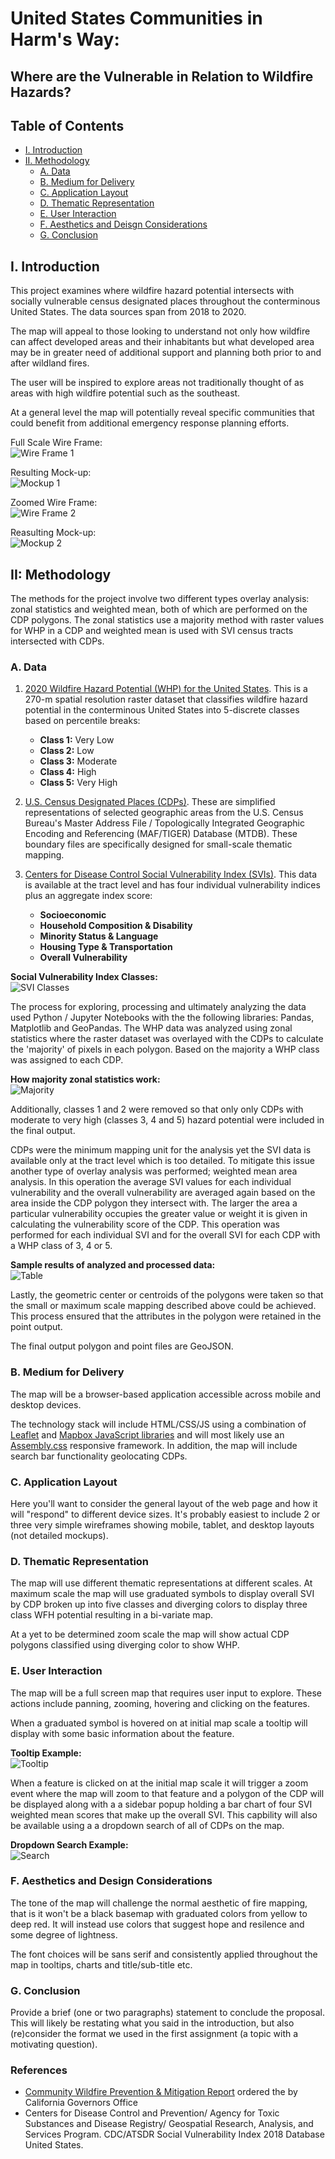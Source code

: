 # United States Communities in Harm's Way:
## **Where are the Vulnerable in Relation to Wildfire Hazards?**  

<!-- TOC -->

## Table of Contents
- [I. Introduction](#introduction)
- [II. Methodology](#II-Methodology)
   - [A. Data](#a-data)
   - [B. Medium for Delivery](#b-medium-for-delivery)
   - [C. Application Layout](#c-application-layout)
   - [D. Thematic Representation](#d-thematic-representation)
   - [E. User Interaction](#e-user-interaction)
   - [F. Aesthetics and Deisgn Considerations](#f-aesthetics-design-considerations)
   - [G. Conclusion](#g-conclusion)
   
<!-- /TOC -->

## I. Introduction  
This project examines where wildfire hazard potential intersects with socially vulnerable census designated places throughout the conterminous United States. The data sources span from 2018 to 2020. 

The map will appeal to those looking to understand not only how wildfire can affect developed areas and their inhabitants but what developed area may be in greater need of additional support and planning both prior to and after wildland fires. 

The user will be inspired to explore areas not traditionally thought of as areas with high wildfire potential such as the southeast.

At a general level the map will potentially reveal specific communities that could benefit from additional emergency response planning efforts.  

Full Scale Wire Frame:  
![Wire Frame 1](images/wireframe1.jpg)  

Resulting Mock-up:  
![Mockup 1](images/FullScreeenMockup_Small.jpg)  

Zoomed Wire Frame:  
![Wire Frame 2](images/wireframe2.jpg)  

Reasulting Mock-up:  
![Mockup 2](images/FullScreeenMockup_Zoomed_Small.jpg)  

## II: Methodology  
The methods for the project involve two different types overlay analysis: zonal statistics and weighted mean, both of which are performed on the CDP polygons. The zonal statistics use a majority method with raster values for WHP in a CDP and weighted mean is used with SVI census tracts intersected with CDPs.

### A. Data  

1. [2020 Wildfire Hazard Potential (WHP) for the United States](https://www.fs.usda.gov/rmrs/datasets/wildfire-hazard-potential-united-states-270-m-version-2020-3rd-edition). This is a 270-m spatial resolution raster dataset that classifies wildfire hazard potential in the conterminous United States into 5-discrete classes based on percentile breaks:   
       
    - **Class 1:** Very Low
    - **Class 2:** Low
    - **Class 3:** Moderate
    - **Class 4:** High
    - **Class 5:** Very High   

2. [U.S. Census Designated Places (CDPs)](https://www2.census.gov/geo/tiger/GENZ2020/shp/cb_2020_us_place_500k.zip). These are simplified representations of selected geographic areas from the U.S. Census Bureau's Master Address File / Topologically Integrated Geographic Encoding and Referencing (MAF/TIGER) Database (MTDB). These boundary files are specifically designed for small-scale thematic mapping.    

3. [Centers for Disease Control Social Vulnerability Index (SVIs)](https://www.atsdr.cdc.gov/placeandhealth/svi/documentation/SVI_documentation_2018.html). This data is available at the tract level and has four individual vulnerability indices plus an aggregate index score:  

    - **Socioeconomic**
    - **Household Composition & Disability**
    - **Minority Status & Language**
    - **Housing Type & Transportation**
    - **Overall Vulnerability**  

**Social Vulnerability Index Classes:**  
![SVI Classes](images/CDC-SVI-Variables.jpg)  

The process for exploring, processing and ultimately analyzing the data used Python / Jupyter Notebooks with the the following libraries: Pandas, Matplotlib and GeoPandas. The WHP data was analyzed using zonal statistics where the raster dataset was overlayed with the CDPs to calculate the 'majority' of pixels in each polygon. Based on the majority a WHP class was assigned to each CDP.  

**How majority zonal statistics work:**  
![Majority](images/Picture1.jpg) 

 Additionally, classes 1 and 2 were removed so that only only CDPs with moderate to very high (classes 3, 4 and 5) hazard potential were included in the final output.  

CDPs were the minimum mapping unit for the analysis yet the SVI data is available only at the tract level which is too detailed. To mitigate this issue another type of overlay analysis was performed; weighted mean area analysis. In this operation the average SVI values for each individual vulnerability and the overall vulnerability are averaged again based on the area inside the CDP polygon they intersect with. The larger the area a particular vulnerability occupies the greater value or weight it is given in calculating the vulnerability score of the CDP. This operation was performed for each individual SVI and for the overall SVI for each CDP with a WHP class of 3, 4 or 5.

**Sample results of analyzed and processed data:**  
![Table](images/cleanedTable.JPG)  

Lastly, the geometric center or centroids of the polygons were taken so that the small or maximum scale mapping described above could be achieved. This process ensured that the attributes in the polygon were retained in the point output.  

The final output polygon and point files are GeoJSON.  

### B. Medium for Delivery  

The map will be a browser-based application accessible across mobile and desktop devices.  

The technology stack will include HTML/CSS/JS using a combination of [Leaflet](https://leafletjs.com/) and [Mapbox JavaScript libraries](https://docs.mapbox.com/mapbox.js/api/v3.3.1/) and will most likely use an [Assembly.css](https://labs.mapbox.com/assembly/) responsive framework. In addition, the map will include search bar functionality geolocating CDPs.  

### C. Application Layout  

Here you'll want to consider the general layout of the web page and how it will "respond" to different device sizes. It's probably easiest to include 2 or three very simple wireframes showing mobile, tablet, and desktop layouts (not detailed mockups).

### D. Thematic Representation  

The map will use different thematic representations at different scales. At maximum scale the map will use graduated symbols to display overall SVI by CDP broken up into five classes and diverging colors to display three class WFH potential resulting in a bi-variate map. 

At a yet to be determined zoom scale the map will show actual CDP polygons classified using diverging color to show WHP.  

### E. User Interaction  

The map will be a full screen map that requires user input to explore. These actions include panning, zooming, hovering and clicking on the features. 

When a graduated symbol is hovered on at initial map scale a tooltip will display with some basic information about the feature.  

**Tooltip Example:**  
![Tooltip](images/gradTooltip.jpg)  

When a feature is clicked on at the initial map scale it will trigger a zoom event where the map will zoom to that feature and a polygon of the CDP will be displayed along with a a sidebar popup holding a bar chart of four SVI weighted mean scores that make up the overall SVI. This capbility will also be available using a a dropdown search of all of CDPs on the map.  

**Dropdown Search Example:**  
![Search](images/search.jpg)  

### F. Aesthetics and Design Considerations  

The tone of the map will challenge the normal aesthetic of fire mapping, that is it won't be a black basemap with graduated colors from yellow to deep red. It will instead use colors that suggest hope and resilence and some degree of lightness. 

The font choices will be sans serif and consistently applied throughout the map
in tooltips, charts and title/sub-title etc. 

### G. Conclusion  

Provide a brief (one or two paragraphs) statement to conclude the proposal. This will likely be restating what you said in the introduction, but also (re)consider the format we used in the first assignment (a topic with a motivating question).


### References
- [Community Wildfire Prevention & Mitigation Report](https://www.fire.ca.gov/media/5584/45-day-report-final.pdf) ordered the by California Governors Office
- Centers for Disease Control and Prevention/ Agency for Toxic Substances and Disease Registry/ Geospatial Research, Analysis, and Services Program. CDC/ATSDR Social Vulnerability Index 2018 Database United States.
